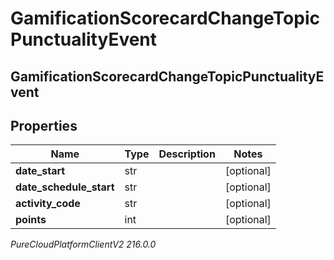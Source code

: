 # GamificationScorecardChangeTopicPunctualityEvent

## GamificationScorecardChangeTopicPunctualityEvent

## Properties

|Name | Type | Description | Notes|
|------------ | ------------- | ------------- | -------------|
| **date_start** | str |  | [optional] |
| **date_schedule_start** | str |  | [optional] |
| **activity_code** | str |  | [optional] |
| **points** | int |  | [optional] |



_PureCloudPlatformClientV2 216.0.0_
